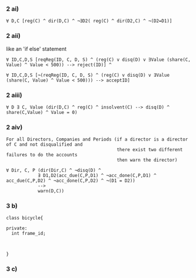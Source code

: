 ### 2 ai)

```
∀ D,C [reg(C) ^ dir(D,C) ^ ¬∃D2( reg(C) ^ dir(D2,C) ^ ¬(D2=D1)]
```

### 2 aii)

like an 'if else' statement

```
∀ ID,C,D,S [reqReg(ID, C, D, S) ^ (reg(C) v disq(D) v ∃Value (share(C, Value) ^ Value < 500)) --> reject(ID)] ^

∀ ID,C,D,S [¬(reqReg(ID, C, D, S) ^ (reg(C) v disq(D) v ∃Value (share(C, Value) ^ Value < 500))) --> acceptID]
```


### 2 aiii)

```
∀ D ∃ C, Value (dir(D,C) ^ reg(C) ^ insolvent(C) --> disq(D) ^ share(C,Value) ^ Value = 0)
```


### 2 aiv)

```
For all Directors, Companies and Periods (if a director is a director of C and not disqualified and
                                          there exist two different failures to do the accounts
                                          then warn the director)
```

```
∀ Dir, C, P (dir(Dir,C) ^ ¬disq(D) ^ 
            ∃ D1,D2(acc_due(C,P,D1) ^ ¬acc_done(C,P,D1) ^ acc_due(C,P,D2) ^ ¬acc_done(C,P,D2) ^ ¬(D1 = D2)) 
            -->
            warn(D,C))
```


### 3 b)

```
class bicycle{

private:
  int frame_id;
  
  

}
```


### 3 c)

